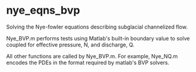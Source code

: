 # nye_eqns_bvp
Solving the Nye-fowler equations describing subglacial channelized flow. 

Nye_BVP.m performs tests using Matlab's built-in boundary value to solve coupled for effective pressure, N, and discharge, Q.

All other functions are called by Nye_BVP.m. For example, Nye_NQ.m encodes the PDEs in the format required by matlab's BVP solvers. 
